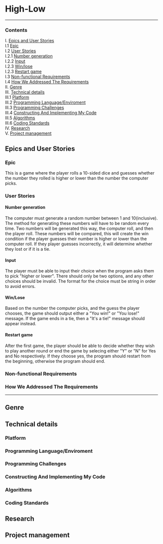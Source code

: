  # High-Low
 ---
### Contents
I. [Epics and User Stories](#-epics-and-user-stories)  
    I.1 [Epic](#epic)  
I.2 [User Stories](#user-stories)  
    I.2.1 [Number generation](#number-generation)  
    I.2.2 [Input](#input)  
    I.2.3 [Win/lose](#win/lose)  
    I.2.3 [Restart game](#restart-game)  
I.3 [Non-functional Requirements](#non-functional-requirements)  
I.4 [How We Addressed The Requirements](#how-we-addressed-the-requirements)  
II. [Genre](#genre)  
III. [Technical details](#technical-details)  
    III.1 [Platform](#platform)  
    III.2 [Programming Language/Enviroment](#programming-language/environment)  
    III.3 [Programming Challenges](#programming-challenges)  
    III.4 [Constructing And Implementing My Code](#constructing-and-implementing-my-code)  
    III.5 [Algorithms](#algorithms)  
    III.6 [Coding Standards](#coding-standards)  
IV. [Research](#IV-research)  
V. [Project management](#V-project-management)  
## Epics and User Stories
 ### Epic
  This is a game where the player rolls a 10-sided dice and guesses whether the number they rolled is higher or lower than the number the computer picks.
 ### User Stories
 #### Number generation
 The computer must generate a random number between 1 and 10(inclusive). The method for generating these numbers will have to be random every time. Two numbers will be generated this way, the computer roll, and then the player roll. These numbers will be compared, this will create the win condition if the player guesses their number is higher or lower than the computer roll. If they player guesses incorrectly, it will determine whether they lost or if it is a tie.
 #### Input
 The player must be able to input their choice when the program asks them to pick "higher or lower". There should only be two options, and any other choices should be invalid. The format for the choice must be string in order to avoid errors. 
 #### Win/Lose
 Based on the number the computer picks, and the guess the player chooses, the game should output either a "You win!" or "You lose!" message. If the game ends in a tie, then a "It's a tie!" message should appear instead. 
 
  #### Restart game
 After the first game, the player should be able to decide whether they wish to play another round or end the game by selecing either "Y" or "N" for Yes and No respectively. If they choose yes, the program should restart from the beginning, otherwise the program should end.
 ### Non-functional Requirements
 ### How We Addressed The Requirements
 ---
## Genre
## Technical details
### Platform
### Programming Language/Enviroment
### Programming Challenges
### Constructing And Implementing My Code
### Algorithms
### Coding Standards
## Research
## Project management
